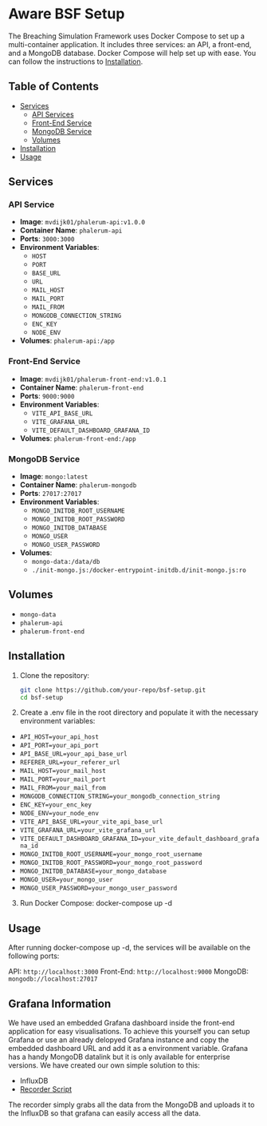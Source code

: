 # Aware BSF Setup
The Breaching Simulation Framework uses Docker Compose to set up a multi-container application. It includes three services: an API, a front-end, and a MongoDB database. Docker Compose will help set up with ease. You can follow the instructions to [Installation](#installation).

## Table of Contents
- [Services](#services)
  - [API Services](#api-service)
  - [Front-End Service](#front-end-service)
  - [MongoDB Service](#mongodb-service)
  - [Volumes](#volumes)
- [Installation](#installation)
- [Usage](#usage)

## Services
### API Service

- **Image**: `mvdijk01/phalerum-api:v1.0.0`
- **Container Name**: `phalerum-api`
- **Ports**: `3000:3000`
- **Environment Variables**:
  - `HOST`
  - `PORT`
  - `BASE_URL`
  - `URL`
  - `MAIL_HOST`
  - `MAIL_PORT`
  - `MAIL_FROM`
  - `MONGODB_CONNECTION_STRING`
  - `ENC_KEY`
  - `NODE_ENV`
- **Volumes**: `phalerum-api:/app`

### Front-End Service

- **Image**: `mvdijk01/phalerum-front-end:v1.0.1`
- **Container Name**: `phalerum-front-end`
- **Ports**: `9000:9000`
- **Environment Variables**:
  - `VITE_API_BASE_URL`
  - `VITE_GRAFANA_URL`
  - `VITE_DEFAULT_DASHBOARD_GRAFANA_ID`
- **Volumes**: `phalerum-front-end:/app`

### MongoDB Service

- **Image**: `mongo:latest`
- **Container Name**: `phalerum-mongodb`
- **Ports**: `27017:27017`
- **Environment Variables**:
  - `MONGO_INITDB_ROOT_USERNAME`
  - `MONGO_INITDB_ROOT_PASSWORD`
  - `MONGO_INITDB_DATABASE`
  - `MONGO_USER`
  - `MONGO_USER_PASSWORD`
- **Volumes**:
  - `mongo-data:/data/db`
  - `./init-mongo.js:/docker-entrypoint-initdb.d/init-mongo.js:ro`

## Volumes

- `mongo-data`
- `phalerum-api`
- `phalerum-front-end`

## Installation

1. Clone the repository:
   ```sh
   git clone https://github.com/your-repo/bsf-setup.git
   cd bsf-setup
2. Create a .env file in the root directory and populate it with the necessary environment variables:
   
 - `API_HOST=your_api_host`
 - `API_PORT=your_api_port`
 - `API_BASE_URL=your_api_base_url`
 - `REFERER_URL=your_referer_url`
 - `MAIL_HOST=your_mail_host`
 - `MAIL_PORT=your_mail_port`
 - `MAIL_FROM=your_mail_from`
 - `MONGODB_CONNECTION_STRING=your_mongodb_connection_string`
 - `ENC_KEY=your_enc_key`
 - `NODE_ENV=your_node_env`
 - `VITE_API_BASE_URL=your_vite_api_base_url`
 - `VITE_GRAFANA_URL=your_vite_grafana_url`
 - `VITE_DEFAULT_DASHBOARD_GRAFANA_ID=your_vite_default_dashboard_grafana_id`
 - `MONGO_INITDB_ROOT_USERNAME=your_mongo_root_username`
 - `MONGO_INITDB_ROOT_PASSWORD=your_mongo_root_password`
 - `MONGO_INITDB_DATABASE=your_mongo_database`
 - `MONGO_USER=your_mongo_user`
 - `MONGO_USER_PASSWORD=your_mongo_user_password`

3. Run Docker Compose:
  docker-compose up -d

## Usage
After running docker-compose up -d, the services will be available on the following ports:

API: `http://localhost:3000`
Front-End: `http://localhost:9000`
MongoDB: `mongodb://localhost:27017`

## Grafana Information
We have used an embedded Grafana dashboard inside the front-end application for easy visualisations. To achieve this yourself you can setup Grafana or use an already delopyed Grafana instance and copy the embedded dashboard URL and add it as a environment variable.
Grafana has a handy MongoDB datalink but it is only available for enterprise versions. We have created our own simple solution to this:
- InfluxDB
- [Recorder Script](https://github.com/Daemonophobic/phalerum-recorder)

The recorder simply grabs all the data from the MongoDB and uploads it to the InfluxDB so that grafana can easily access all the data.

